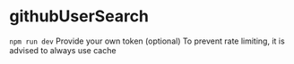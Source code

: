 # githubUserSearch
`npm run dev`
Provide your own token (optional)
To prevent rate limiting, it is advised to always use cache
